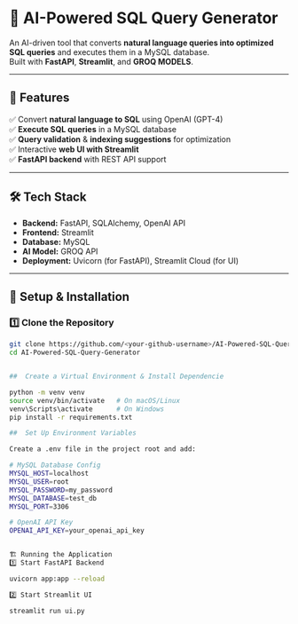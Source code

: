 # 🚀 AI-Powered SQL Query Generator

An AI-driven tool that converts **natural language queries into optimized SQL queries** and executes them in a MySQL database.  
Built with **FastAPI**, **Streamlit**, and **GROQ MODELS**.

---

## 📌 Features
✅ Convert **natural language to SQL** using OpenAI (GPT-4)  
✅ **Execute SQL queries** in a MySQL database  
✅ **Query validation** & **indexing suggestions** for optimization  
✅ Interactive **web UI with Streamlit**  
✅ **FastAPI backend** with REST API support  

---

## 🛠️ Tech Stack
- **Backend:** FastAPI, SQLAlchemy, OpenAI API
- **Frontend:** Streamlit
- **Database:** MySQL
- **AI Model:** GROQ API
- **Deployment:** Uvicorn (for FastAPI), Streamlit Cloud (for UI)

---

## 🚀 Setup & Installation

### **1️⃣ Clone the Repository**
```bash
git clone https://github.com/<your-github-username>/AI-Powered-SQL-Query-Generator.git
cd AI-Powered-SQL-Query-Generator


##  Create a Virtual Environment & Install Dependencie

python -m venv venv
source venv/bin/activate   # On macOS/Linux
venv\Scripts\activate      # On Windows
pip install -r requirements.txt

##  Set Up Environment Variables

Create a .env file in the project root and add:

# MySQL Database Config
MYSQL_HOST=localhost
MYSQL_USER=root
MYSQL_PASSWORD=my_password
MYSQL_DATABASE=test_db
MYSQL_PORT=3306

# OpenAI API Key
OPENAI_API_KEY=your_openai_api_key


🏗️ Running the Application
1️⃣ Start FastAPI Backend

uvicorn app:app --reload

2️⃣ Start Streamlit UI

streamlit run ui.py
